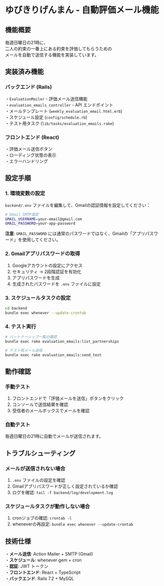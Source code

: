 # ゆびきりげんまん - 自動評価メール機能

## 機能概要

毎週日曜日の21時に、  
二人の約束の一番上にある約束を評価してもらうための  
メールを自動で送信する機能を実装しています。  

## 実装済み機能

### バックエンド (Rails)
・`EvaluationMailer` - 評価メール送信機能  
・`evaluation_emails_controller` - API エンドポイント  
・メールテンプレート (`weekly_evaluation_email.html.erb`)  
・スケジュール設定 (`config/schedule.rb`)  
・テスト用タスク (`lib/tasks/evaluation_emails.rake`)  

### フロントエンド (React)
・評価メール送信ボタン  
・ローディング状態の表示  
・エラーハンドリング  

## 設定手順

### 1. 環境変数の設定

`backend/.env` ファイルを編集して、Gmailの認証情報を設定してください：

```bash
# Gmail SMTP設定
GMAIL_USERNAME=your-email@gmail.com
GMAIL_PASSWORD=your-app-password
```

**注意**: `GMAIL_PASSWORD` には通常のパスワードではなく、Gmailの「アプリパスワード」を使用してください。

### 2. Gmailアプリパスワードの取得

1. Googleアカウントの設定にアクセス  
2. セキュリティ → 2段階認証を有効化  
3. アプリパスワードを生成  
4. 生成されたパスワードを `.env` ファイルに設定  

### 3. スケジュールタスクの設定

```bash
cd backend
bundle exec whenever --update-crontab
```

### 4. テスト実行

```bash
# パートナーシップ一覧の確認
bundle exec rake evaluation_emails:list_partnerships

# テスト用メール送信
bundle exec rake evaluation_emails:send_test
```

## 動作確認

### 手動テスト
1. フロントエンドで「評価メールを送信」ボタンをクリック
2. コンソールで送信結果を確認
3. 受信者のメールボックスでメールを確認

### 自動テスト
毎週日曜日の21時に自動でメールが送信されます。

## トラブルシューティング

### メールが送信されない場合
1. `.env` ファイルの設定を確認  
2. Gmailアプリパスワードが正しく設定されているか確認  
3. ログを確認: `tail -f backend/log/development.log`

### スケジュールタスクが動作しない場合
1. cronジョブの確認: `crontab -l`  
2. wheneverの再設定: `bundle exec whenever --update-crontab`

## 技術仕様
・**メール送信**: Action Mailer + SMTP (Gmail)  
・**スケジュール**: whenever gem + cron  
・**認証**: JWT トークン  
・**フロントエンド**: React + TypeScript  
・**バックエンド**: Rails 7.2 + MySQL  
